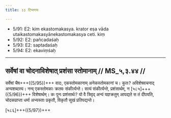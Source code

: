 ```yaml
---
title: ३३ टिप्पणयः

---
```

- 5/91: E2: kim ekastomakasya. krator eṣa vāda utaikastomakasyānekastomakasya ceti. kiṃ
- 5/92: E2: pañcadaśaḥ
- 5/93: E2: saptadaśaḥ
- 5/94: E2: ekaviṃśaḥ

____________________________________________


## सर्वेषां वा चोदनाविशेषात् प्रशंसा स्तोमानाम् // MS_५,३.४४ //

सर्वेषां चैष+++({5/95})+++ वादः, एकस्तोमकानाम् अनेकस्तोमकानां च। कुतः? अविशेषवचनाद् अन्यशब्दस्य। नन्व् एकस्तोमकाः क्रतवः संकीर्त्यन्ते। सत्यं संकीर्त्यन्ते, प्रशंसार्थम्, न [५८५]+++({5/96})+++ विशेषार्थम्। कः पुनः प्रशंसार्थः? यो वै त्रिवृद् अन्यं यज्ञक्रतुम् आपद्यते स तं दीपयति, चोदकप्राप्ता धर्मा अभ्यस्ताः प्रकृतौ, विकृतौ सुखं प्रतिपद्यन्ते।

[५८६]+++({5/97})+++
